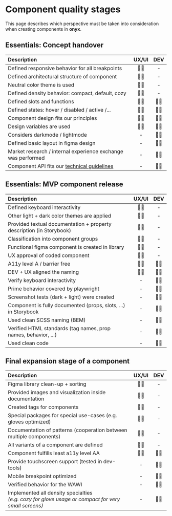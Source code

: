 # Component quality stages

This page describes which perspective must be taken into consideration when creating components in **onyx**.

## Essentials: Concept handover

| Description                                                                     | UX/UI | DEV |
| :------------------------------------------------------------------------------ | :---: | :-: |
| Defined responsive behavior for all breakpoints                                 |  🧑‍🎨   |  -  |
| Defined architectural structure of component                                    |  🧑‍🎨   |  -  |
| Neutral color theme is used                                                     |  🧑‍🎨   |  -  |
| Defined density behavior: compact, default, cozy                                |  🧑‍🎨   |  -  |
| Defined slots and functions                                                     |  🧑‍🎨   | 🧑‍💻  |
| Defined states: hover / disabled / active /...                                  |  🧑‍🎨   | 🧑‍💻  |
| Component design fits our principles                                            |  🧑‍🎨   | 🧑‍💻  |
| Design variables are used                                                       |  🧑‍🎨   | 🧑‍💻  |
| Considers darkmode / lightmode                                                  |   -   | 🧑‍💻  |
| Defined basic layout in figma design                                            |   -   | 🧑‍💻  |
| Market research / internal experience exchange was performed                    |   -   | 🧑‍💻  |
| Component API fits our [technical guidelines](/principles/technical-guidelines) |   -   | 🧑‍💻  |

## Essentials: MVP component release

| Description                                                          | UX/UI | DEV |
| :------------------------------------------------------------------- | :---: | :-: |
| Defined keyboard interactivity                                       |  🧑‍🎨   |  -  |
| Other light + dark color themes are applied                          |  🧑‍🎨   |  -  |
| Provided textual documentation + property description (in Storybook) |  🧑‍🎨   |  -  |
| Classification into component groups                                 |  🧑‍🎨   |  -  |
| Functional figma component is created in library                     |  🧑‍🎨   |  -  |
| UX approval of coded component                                       |  🧑‍🎨   |  -  |
| A11y level A / barrier free                                          |  🧑‍🎨   | 🧑‍💻  |
| DEV + UX aligned the naming                                          |  🧑‍🎨   | 🧑‍💻  |
| Verify keyboard interactivity                                        |   -   | 🧑‍💻  |
| Prime behavior covered by playwright                                 |   -   | 🧑‍💻  |
| Screenshot tests (dark + light) were created                         |   -   | 🧑‍💻  |
| Component is fully documented (props, slots, ...) in Storybook       |   -   | 🧑‍💻  |
| Used clean SCSS naming (BEM)                                         |   -   | 🧑‍💻  |
| Verified HTML standards (tag names, prop names, behavior, ...)       |   -   | 🧑‍💻  |
| Used clean code                                                      |   -   | 🧑‍💻  |

## Final expansion stage of a component

| Description                                                                                             | UX/UI | DEV |
| :------------------------------------------------------------------------------------------------------ | :---: | :-: |
| Figma library clean-up + sorting                                                                        |  🧑‍🎨   |  -  |
| Provided images and visualization inside documentation                                                  |  🧑‍🎨   |  -  |
| Created tags for components                                                                             |  🧑‍🎨   |  -  |
| Special packages for special use-cases (e.g. gloves optimized)                                          |  🧑‍🎨   |  -  |
| Documentation of patterns (cooperation between multiple components)                                     |  🧑‍🎨   |  -  |
| All variants of a component are defined                                                                 |  🧑‍🎨   |  -  |
| Component fulfills least a11y level AA                                                                  |  🧑‍🎨   | 🧑‍💻  |
| Provide touchscreen support (tested in dev-tools)                                                       |   -   | 🧑‍💻  |
| Mobile breakpoint optimized                                                                             |   -   | 🧑‍💻  |
| Verified behavior for the WAWI                                                                          |   -   | 🧑‍💻  |
| Implemented all density specialties <br>_(e.g. cozy for glove usage or compact for very small screens)_ |   -   | 🧑‍💻  |
